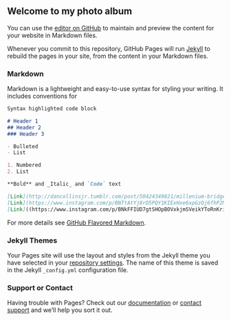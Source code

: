 ## Welcome to my photo album

You can use the [editor on GitHub](https://github.com/dancollinsjr/Lunch-academy/edit/master/index.md) to maintain and preview the content for your website in Markdown files.

Whenever you commit to this repository, GitHub Pages will run [Jekyll](https://jekyllrb.com/) to rebuild the pages in your site, from the content in your Markdown files.

### Markdown

Markdown is a lightweight and easy-to-use syntax for styling your writing. It includes conventions for

```markdown
Syntax highlighted code block

# Header 1
## Header 2
### Header 3

- Bulleted
- List

1. Numbered
2. List

**Bold** and _Italic_ and `Code` text

[Link](http://dancollinsjr.tumblr.com/post/50424349821/millenium-bridge-tate-modern-st-pauls) and ![Image](src)
[Link](https://www.instagram.com/p/BNTtAtYj8rD5PQY1KIExHxe6xpGzOj6fhP2MqM0/) and ![Image](src)
[Link]((https://www.instagram.com/p/BNkFFIUD7gtSHOpBOVxkjmSVeikYToRnKriovw0/) and ![Image](src)


```

For more details see [GitHub Flavored Markdown](https://guides.github.com/features/mastering-markdown/).

### Jekyll Themes

Your Pages site will use the layout and styles from the Jekyll theme you have selected in your [repository settings](https://github.com/dancollinsjr/Lunch-academy/settings). The name of this theme is saved in the Jekyll `_config.yml` configuration file.

### Support or Contact

Having trouble with Pages? Check out our [documentation](https://help.github.com/categories/github-pages-basics/) or [contact support](https://github.com/contact) and we’ll help you sort it out.
